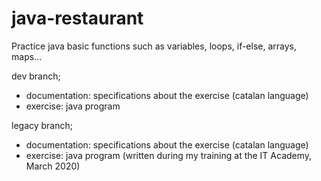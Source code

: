 # java-restaurant

Practice java basic functions such as variables, loops, if-else, arrays, maps...

dev branch;
- documentation: specifications about the exercise (catalan language)
- exercise: java program

legacy branch;
- documentation: specifications about the exercise (catalan language)
- exercise: java program (written during my training at the IT Academy, March 2020)
